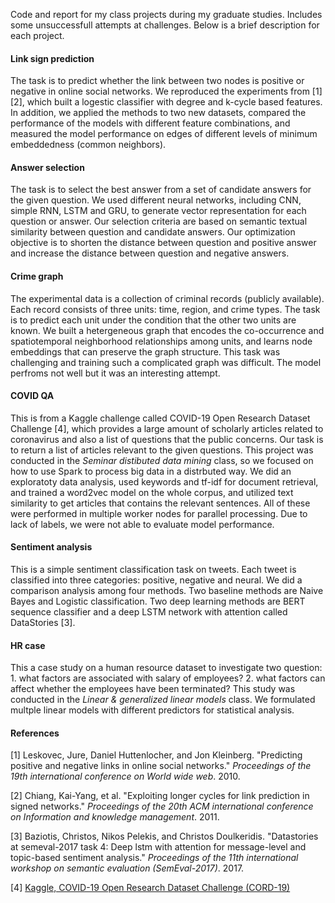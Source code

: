 

Code and report for my class projects during my graduate studies. Includes some unsuccessfull attempts at challenges. Below is a brief description for each project.

#### Link sign prediction

The task is to predict whether the link between two nodes is positive or negative in online social networks. We reproduced the experiments from [1] [2], which built a logestic classifier with degree and k-cycle based features. In addition, we applied the methods to two new datasets, compared the performance of the models with different feature combinations, and measured the model performance on edges of different levels of minimum embeddedness (common neighbors).

#### Answer selection

The task is to select the best answer from a set of candidate answers for the given question. We used different neural networks, including CNN, simple RNN, LSTM and GRU, to generate vector representation for each question or answer. Our selection criteria are based on semantic textual similarity between question and candidate answers. Our optimization objective is to shorten the distance between question and positive answer and increase the distance between question and negative answers.

#### Crime graph

The experimental data is a collection of criminal records (publicly available). Each record consists of three units: time, region, and crime types. The task is to predict each unit under the condition that the other two units are known. We built a hetergeneous graph that encodes the co-occurrence and spatiotemporal neighborhood relationships among units, and learns node embeddings that can preserve the graph structure. This task was challenging and training such a complicated graph was difficult. The model perfroms not well but it was an interesting attempt.

#### COVID QA

This is from a Kaggle challenge called COVID-19 Open Research Dataset Challenge [4], which provides a large amount of scholarly articles related to coronavirus and also a list of questions that the public concerns. Our task is to return a list of articles relevant to the given questions. This project was conducted in the *Seminar distibuted data mining* class, so we focused on how to use Spark to process big data in a distrbuted way. We did an exploratoty data analysis, used keywords and tf-idf for document retrieval, and trained a word2vec model on the whole corpus, and utilized text similarity to get articles that contains the relevant sentences. All of these were performed in multiple worker nodes for parallel processing. Due to lack of labels, we were not able to evaluate model performance. 

#### Sentiment analysis

This is a simple sentiment classification task on tweets. Each tweet is classified into three categories: positive, negative and neural. We did a comparison analysis among four methods.  Two baseline methods are Naive Bayes and Logistic classification. Two deep learning methods are BERT sequence classifier and a deep LSTM network with attention called DataStories [3]. 

#### HR case

This a case study on a human resource dataset to investigate two question: 1. what factors are associated with salary of employees? 2. what factors can affect whether the employees have been terminated?  This study was conducted in the *Linear & generalized linear models* class. We formulated multple linear models with different predictors for statistical analysis.



#### References

[1] Leskovec, Jure, Daniel Huttenlocher, and Jon Kleinberg. "Predicting positive and negative links in online social networks." *Proceedings of the 19th international conference on World wide web*. 2010.

[2] Chiang, Kai-Yang, et al. "Exploiting longer cycles for link prediction in signed networks." *Proceedings of the 20th ACM international conference on Information and knowledge management*. 2011.

[3] Baziotis, Christos, Nikos Pelekis, and Christos Doulkeridis. "Datastories at semeval-2017 task 4: Deep lstm with attention for message-level and topic-based sentiment analysis." *Proceedings of the 11th international workshop on semantic evaluation (SemEval-2017)*. 2017.

[4] [Kaggle, COVID-19 Open Research Dataset Challenge (CORD-19)](https://www.kaggle.com/datasets/allen-institute-for-ai/CORD-19-research-challenge)



